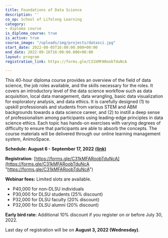 ```yaml
---
title: Foundations of Data Science
description: ''
co_op: School of Lifelong Learning
category:
- diploma course
is_diploma_course: true
is_active: true
course_image: "/uploads/img/projects/datasci.jpg"
start_date: 2022-08-05T16:00:00.000+00:00
end_date: 2022-09-16T16:00:00.000+00:00
layout: program
registration_link: https://forms.gle/C31kMFARoobTduNcA

---
```

This 40-hour diploma course provides an overview of the field of data science, the job roles available, and the skills necessary for the roles. It covers an introductory level of the data science workflow such as data acquisition, local data management, data wrangling, basic data visualization for exploratory analysis, and data ethics. It is carefully designed (1) to upskill professionals and students from various STEM and ABM backgrounds towards a data science career, and (2) to instill a deep sense of professionalism among participants using leading-edge principles in data science ethics. Each topic has hands-on exercises with varying degrees of difficulty to ensure that participants are able to absorb the concepts. The course materials will be delivered through our online learning management system, AnimoSpace.

**Schedule: August 6 - September 17, 2022** [**(link)**](https://www.dlsu.edu.ph/wp-content/uploads/pdf/soll/announcements/schedule-foundation-of-data-science.pdf)

**Registration**: [https://forms.gle/C31kMFARoobTduNcA](https://forms.gle/C31kMFARoobTduNcA "https://forms.gle/C31kMFARoobTduNcA")

**Webinar fees:** Limited slots are available.

* P40,000 for non-DLSU individuals
* P30,000 for DLSU students (25% discount)
* P32,000 for DLSU faculty (20% discount)
* P32,000 for DLSU alumni (20% discount)

**Early bird rate:** Additional 10% discount if you register on or before July 30, 2022.

Last day of registration will be on **August 3, 2022 (Wednesday)**.